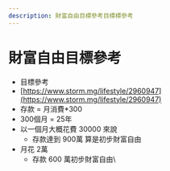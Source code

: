 ```yaml
---
description: 財富自由目標參考目標標參考
---
```


# 財富自由目標參考

* 目標參考
* [https://www.storm.mg/lifestyle/2960947](https://www.storm.mg/lifestyle/2960947)
* 存款 = 月消費\*300
* 300個月 = 25年
* 以一個月大概花費 30000 來說
  * 存款達到 900萬 算是初步財富自由
* 月花 2萬
  * 存款 600 萬初步財富自由\
